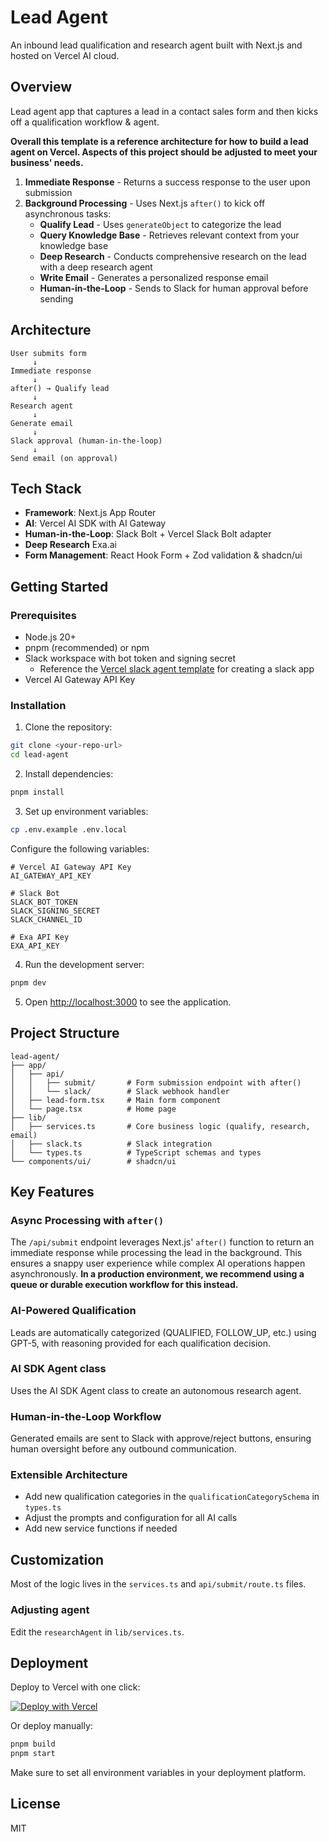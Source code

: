 # Lead Agent

An inbound lead qualification and research agent built with Next.js and hosted on Vercel AI cloud.

## Overview

Lead agent app that captures a lead in a contact sales form and then kicks off a qualification workflow & agent.

**Overall this template is a reference architecture for how to build a lead agent on Vercel. Aspects of this project should be adjusted to meet your business' needs.**

1. **Immediate Response** - Returns a success response to the user upon submission
2. **Background Processing** - Uses Next.js `after()` to kick off asynchronous tasks:
   - **Qualify Lead** - Uses `generateObject` to categorize the lead
   - **Query Knowledge Base** - Retrieves relevant context from your knowledge base
   - **Deep Research** - Conducts comprehensive research on the lead with a deep research agent
   - **Write Email** - Generates a personalized response email
   - **Human-in-the-Loop** - Sends to Slack for human approval before sending

## Architecture

```
User submits form
     ↓
Immediate response
     ↓
after() → Qualify lead
     ↓
Research agent
     ↓
Generate email
     ↓
Slack approval (human-in-the-loop)
     ↓
Send email (on approval)
```

## Tech Stack

- **Framework**: Next.js App Router
- **AI**: Vercel AI SDK with AI Gateway
- **Human-in-the-Loop**: Slack Bolt + Vercel Slack Bolt adapter
- **Deep Research** Exa.ai
- **Form Management**: React Hook Form + Zod validation & shadcn/ui

## Getting Started

### Prerequisites

- Node.js 20+
- pnpm (recommended) or npm
- Slack workspace with bot token and signing secret
  - Reference the [Vercel slack agent template](https://github.com/vercel-partner-solutions/slack-agent-template) for creating a slack app
- Vercel AI Gateway API Key

### Installation

1. Clone the repository:

```bash
git clone <your-repo-url>
cd lead-agent
```

2. Install dependencies:

```bash
pnpm install
```

3. Set up environment variables:

```bash
cp .env.example .env.local
```

Configure the following variables:

```env
# Vercel AI Gateway API Key
AI_GATEWAY_API_KEY

# Slack Bot
SLACK_BOT_TOKEN
SLACK_SIGNING_SECRET
SLACK_CHANNEL_ID

# Exa API Key
EXA_API_KEY
```

4. Run the development server:

```bash
pnpm dev
```

5. Open [http://localhost:3000](http://localhost:3000) to see the application.

## Project Structure

```
lead-agent/
├── app/
│   ├── api/
│   │   ├── submit/       # Form submission endpoint with after()
│   │   └── slack/        # Slack webhook handler
│   ├── lead-form.tsx     # Main form component
│   └── page.tsx          # Home page
├── lib/
│   ├── services.ts       # Core business logic (qualify, research, email)
│   ├── slack.ts          # Slack integration
│   └── types.ts          # TypeScript schemas and types
└── components/ui/        # shadcn/ui
```

## Key Features

### Async Processing with `after()`

The `/api/submit` endpoint leverages Next.js' `after()` function to return an immediate response while processing the lead in the background. This ensures a snappy user experience while complex AI operations happen asynchronously. **In a production environment, we recommend using a queue or durable execution workflow for this instead.**

### AI-Powered Qualification

Leads are automatically categorized (QUALIFIED, FOLLOW_UP, etc.) using GPT-5, with reasoning provided for each qualification decision.

### AI SDK Agent class

Uses the AI SDK Agent class to create an autonomous research agent.

### Human-in-the-Loop Workflow

Generated emails are sent to Slack with approve/reject buttons, ensuring human oversight before any outbound communication.

### Extensible Architecture

- Add new qualification categories in the `qualificationCategorySchema` in `types.ts`
- Adjust the prompts and configuration for all AI calls
- Add new service functions if needed

## Customization

Most of the logic lives in the `services.ts` and `api/submit/route.ts` files.

### Adjusting agent

Edit the `researchAgent` in `lib/services.ts`.

## Deployment

Deploy to Vercel with one click:

[![Deploy with Vercel](https://vercel.com/button)](https://vercel.com/new/clone?repository-url=<your-repo-url>)

Or deploy manually:

```bash
pnpm build
pnpm start
```

Make sure to set all environment variables in your deployment platform.

## License

MIT
